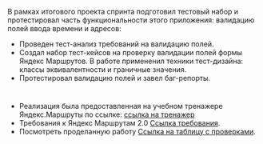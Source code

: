 В рамках итогового проекта спринта подготовил тестовый набор и протестировал часть функциональности этого приложения: валидацию полей ввода времени и адресов:

- Проведен тест-анализ требований на валидацию полей.
- Создал набор тест-кейсов на проверку валидации полей формы Яндекс Маршрутов. В работе примененил техники тест-дизайна: классы эквивалентности и граничные значения.
- Протестировал валидацию полей и завел баг-репорты.
#
- Реализация была предоставленная на учебном тренажере Яндекс.Маршруты по ссылке: [ссылка на тренажер](https://qa-routes.praktikum-services.ru/)
- Требования к Яндекс Маршрутам 2.0 [Ссылка требования](https://docs.google.com/document/d/17PdRp0-q0rP81ahdXeBanSojAHdHUmQ7Fcb00i8JUy8/edit#heading=h.syb5xo544tq8).
- Посмотреть проделанную работу [Ссылка на таблицу с проверками](https://docs.google.com/spreadsheets/d/1rzTBadJh_TsO66_8hwRmy5wt34QZP-B9uZgtEcRwIwA/edit?gid=1304990855#gid=1304990855).
